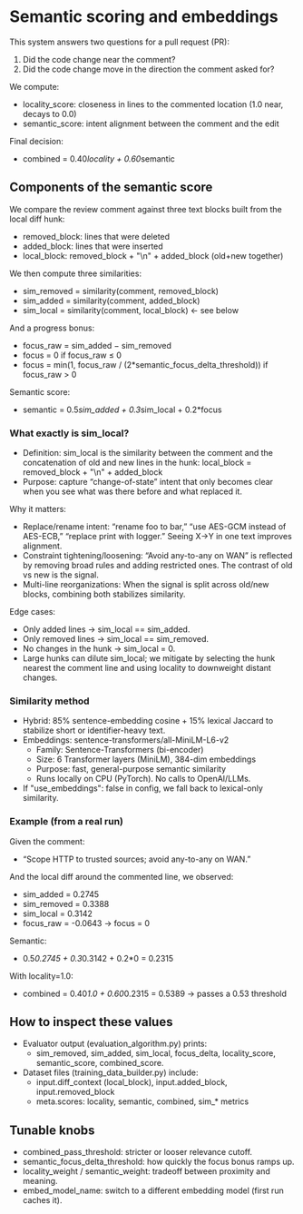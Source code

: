 # Semantic scoring and embeddings

This system answers two questions for a pull request (PR):
1) Did the code change near the comment?
2) Did the code change move in the direction the comment asked for?

We compute:
- locality_score: closeness in lines to the commented location (1.0 near, decays to 0.0)
- semantic_score: intent alignment between the comment and the edit

Final decision:
- combined = 0.40*locality + 0.60*semantic

## Components of the semantic score

We compare the review comment against three text blocks built from the local diff hunk:
- removed_block: lines that were deleted
- added_block: lines that were inserted
- local_block: removed_block + "\n" + added_block (old+new together)

We then compute three similarities:
- sim_removed = similarity(comment, removed_block)
- sim_added   = similarity(comment, added_block)
- sim_local   = similarity(comment, local_block)  ← see below

And a progress bonus:
- focus_raw = sim_added − sim_removed
- focus = 0 if focus_raw ≤ 0
- focus = min(1, focus_raw / (2*semantic_focus_delta_threshold)) if focus_raw > 0

Semantic score:
- semantic = 0.5*sim_added + 0.3*sim_local + 0.2*focus

### What exactly is sim_local?

- Definition: sim_local is the similarity between the comment and the concatenation of old and new lines in the hunk: local_block = removed_block + "\n" + added_block
- Purpose: capture “change-of-state” intent that only becomes clear when you see what was there before and what replaced it.

Why it matters:
- Replace/rename intent: “rename foo to bar,” “use AES-GCM instead of AES-ECB,” “replace print with logger.” Seeing X→Y in one text improves alignment.
- Constraint tightening/loosening: “Avoid any-to-any on WAN” is reflected by removing broad rules and adding restricted ones. The contrast of old vs new is the signal.
- Multi-line reorganizations: When the signal is split across old/new blocks, combining both stabilizes similarity.

Edge cases:
- Only added lines → sim_local == sim_added.
- Only removed lines → sim_local == sim_removed.
- No changes in the hunk → sim_local = 0.
- Large hunks can dilute sim_local; we mitigate by selecting the hunk nearest the comment line and using locality to downweight distant changes.

### Similarity method

- Hybrid: 85% sentence-embedding cosine + 15% lexical Jaccard to stabilize short or identifier-heavy text.
- Embeddings: sentence-transformers/all-MiniLM-L6-v2
  - Family: Sentence-Transformers (bi-encoder)
  - Size: 6 Transformer layers (MiniLM), 384-dim embeddings
  - Purpose: fast, general-purpose semantic similarity
  - Runs locally on CPU (PyTorch). No calls to OpenAI/LLMs.
- If "use_embeddings": false in config, we fall back to lexical-only similarity.

### Example (from a real run)

Given the comment:
- “Scope HTTP to trusted sources; avoid any-to-any on WAN.”

And the local diff around the commented line, we observed:
- sim_added   = 0.2745
- sim_removed = 0.3388
- sim_local   = 0.3142
- focus_raw   = -0.0643 → focus = 0

Semantic:
- 0.5*0.2745 + 0.3*0.3142 + 0.2*0 = 0.2315

With locality=1.0:
- combined = 0.40*1.0 + 0.60*0.2315 = 0.5389 → passes a 0.53 threshold

## How to inspect these values

- Evaluator output (evaluation_algorithm.py) prints:
  - sim_removed, sim_added, sim_local, focus_delta, locality_score, semantic_score, combined_score.
- Dataset files (training_data_builder.py) include:
  - input.diff_context (local_block), input.added_block, input.removed_block
  - meta.scores: locality, semantic, combined, sim_* metrics

## Tunable knobs

- combined_pass_threshold: stricter or looser relevance cutoff.
- semantic_focus_delta_threshold: how quickly the focus bonus ramps up.
- locality_weight / semantic_weight: tradeoff between proximity and meaning.
- embed_model_name: switch to a different embedding model (first run caches it).
